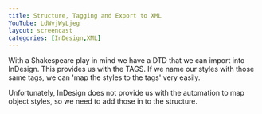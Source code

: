 ```yaml
---
title: Structure, Tagging and Export to XML
YouTube: LdWvjWyLjeg
layout: screencast
categories: [InDesign,XML]
---
```


With a Shakespeare play in mind we have a DTD that we can import into InDesign. This provides us with the TAGS. If we name our styles with those same tags, we can 'map the styles to the tags' very easily.

Unfortunately, InDesign does not provide us with the automation to map object styles, so we need to add those in to the structure.
